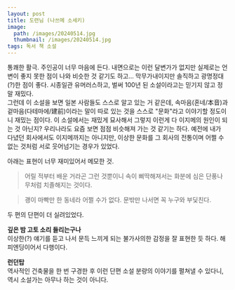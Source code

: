 ```yaml
---
layout: post
title: 도련님 (나쓰메 소세키)
image:
  path: /images/20240514.jpg
  thumbnail: /images/20240514.jpg
tags: 독서 책 소설
---
```

통쾌한 활극. 주인공이 너무 마음에 든다. 내면으로는 이런 달변가가 없지만 실제로는 언변이 좋지 못한 점이 나와 비슷한 것 같기도 하고… 막무가내이지만 솔직하고 광명정대(?)한 점이 좋다. 시종일관 유머러스하고, 벌써 100년 된 소설이라고는 믿기지 않고 정말 재밌다.  
그런데 이 소설을 보면 일본 사람들도 스스로 알고 있는 거 같은데, 속마음(혼네/本音)과 겉마음(다테마에/建前)이라는 말이 따로 있는 것을 스스로 "문화"라고 이야기할 정도이니 재밌는 점이다. 이 소설에서는 재밌게 묘사해서 그렇지 이런게 다 이지메의 원인이 되는 것 아닌지? 우리나라도 요즘 보면 점점 비슷해져 가는 것 같기는 하다. 예전에 내가 다녔던 회사에서도 이지메까지는 아니지만, 이상한 문화를 그 회사의 전통이며 어쩔 수 없는 것처럼 서로 웃어넘기는 경우가 있었다.  

아래는 표현이 너무 재미있어서 메모한 것.

> 어릴 적부터 배운 거라곤 그런 것뿐이니 속이 삐딱해져서는 화분에 심은 단풍나무처럼 치졸해지는 것이다.

> 괭이 마빡만 한 동네라 어쩔 수가 없다. 문밖만 나서면 꼭 누구와 부딫친다.

두 편의 단편이 더 실려있었다.

**깊은 밤 고토 소리 들리는구나**  
이상한(?) 얘기를 듣고 나서 문득 느끼게 되는 불가사의한 감정을 잘 표현한 듯 하다. 해피엔딩이어서 다행이다.

**런던탑**  
역사적인 건축물을 한 번 구경한 후 이런 단편 소설 분량의 이야기를 펼쳐낼 수 있다니, 역시 소설가는 아무나 하는 것이 아니다. 
